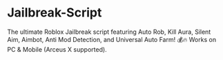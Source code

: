 # Jailbreak-Script
The ultimate Roblox Jailbreak script featuring Auto Rob, Kill Aura, Silent Aim, Aimbot, Anti Mod Detection, and Universal Auto Farm! 💰🔥 Works on PC &amp; Mobile (Arceus X supported).
